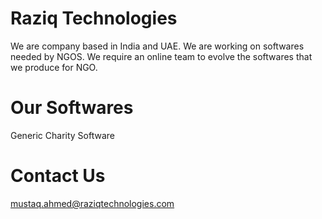 # Raziq Technologies
We are company based in India and UAE. We are working on softwares needed by NGOS. We require an online team to evolve the softwares that we produce for NGO.

# Our Softwares
Generic Charity Software

# Contact Us
mustaq.ahmed@raziqtechnologies.com